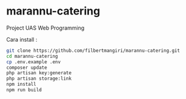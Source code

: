 # marannu-catering

Project UAS Web Programming

Cara install :

```bash
git clone https://github.com/filbertmangiri/marannu-catering.git
cd marannu-catering
cp .env.example .env
composer update
php artisan key:generate
php artisan storage:link
npm install
npm run build
```
